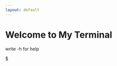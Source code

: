 ```yaml
---
layout: default
---
```


# Welcome to My Terminal
write -h for help

<div id="terminal">
    <div class="command-line">
        <span class="prompt">$</span>
        <span id="command"></span>
        <span class="terminal-cursor"></span>
    </div>
    <div id="output"></div>
</div>

<script>
    const commands = [
        { command: 'ls -la', output: 'total 0\ndrwxr-xr-x  2 user  staff  64 Oct  1 12:34 .\ndrwxr-xr-x  3 user  staff  96 Oct  1 12:34 ..' },
        { command: 'pwd', output: '/path/to/directory' },
        { command: 'mkdir new_directory', output: '' },
        { command: 'rm filename.txt', output: '' },
        { command: 'cat filename.txt', output: 'Hello, World!' },
        { command: 'cp source.txt destination.txt', output: '' },
        { command: 'mv oldname.txt newname.txt', output: '' },
        { command: 'df -h', output: 'Filesystem      Size   Used  Avail Capacity iused      ifree %iused  Mounted on\n/dev/disk1s1   500G   200G   300G    40%  1000000  200000000    0%   /' },
        { command: 'free -m', output: '              total        used        free      shared  buff/cache   available\nMem:           8000        2000        4000         500        2000        5000' },
        { command: '-h', output:'to have info write info'}
    ];

    let commandIndex = 0;
    let charIndex = 0;
    const commandElement = document.getElementById('command');
    const outputElement = document.getElementById('output');

    function typeCommand() {
        if (charIndex < commands[commandIndex].command.length) {
            commandElement.textContent += commands[commandIndex].command.charAt(charIndex);
            charIndex++;
            setTimeout(typeCommand, 100);
        } else {
            setTimeout(() => {
                outputElement.textContent = commands[commandIndex].output;
                commandIndex = (commandIndex + 1) % commands.length;
                charIndex = 0;
                setTimeout(() => {
                    commandElement.textContent = '';
                    outputElement.textContent = '';
                    typeCommand();
                }, 2000);
            }, 500);
        }
    }

    typeCommand();
</script>